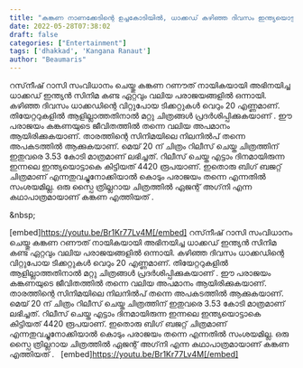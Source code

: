 ```yaml
---
title: "കങ്കണ നാണക്കേടിന്റെ ഉച്ചകോടിയിൽ, ധാക്കഡ് കഴിഞ്ഞ ദിവസം ഇന്ത്യയൊട്ടാകെ വിറ്റുപോയത് 20 ടിക്കറ്റുകൾ"
date: 2022-05-28T07:38:02
draft: false
categories: ["Entertainment"]
tags: ['dhakkad', 'Kangana Ranaut']
author: "Beaumaris"
---
```


റസ്‌നീഷ് റാസി സംവിധാനം ചെയ്തു കങ്കണ റണൗത് നായികയായി അഭിനയിച്ച ധാക്കഡ് ഇന്ത്യൻ സിനിമ കണ്ട ഏറ്റവും വലിയ പരാജയങ്ങളിൽ ഒന്നായി. കഴിഞ്ഞ ദിവസം ധാക്കഡിന്റെ വിറ്റുപോയ ടിക്കറ്റുകൾ വെറും 20 എണ്ണമാണ്. തിയേറ്ററുകളിൽ ആളില്ലാത്തതിനാൽ മറ്റു ചിത്രങ്ങൾ പ്രദർശിപ്പിക്കുകയാണ് . ഈ പരാജയം കങ്കണയുടെ ജീവിതത്തിൽ തന്നെ വലിയ അപമാനം ആയിരിക്കുകയാണ്. താരത്തിന്റെ സിനിമയിലെ നിലനിൽപ് തന്നെ അപകടത്തിൽ ആക്കുകയാണ്. മെയ് 20 ന് ചിത്രം റിലീസ് ചെയ്ത ചിത്രത്തിന് ഇതുവരെ 3.53 കോടി മാത്രമാണ് ലഭിച്ചത്. റിലീസ് ചെയ്ത എട്ടാം ദിനമായിരുന്ന ഇന്നലെ ഇന്ത്യയൊട്ടാകെ കിട്ടിയത് 4420 രൂപയാണ്. ഇതൊരു ബിഗ് ബജറ്റ് ചിത്രമാണ് എന്നതുവച്ചുനോക്കിയാൽ കൊടും പരാജയം തന്നെ എന്നതിൽ സംശയമില്ല. ഒരു സ്പൈ ത്രില്ലറായ ചിത്രത്തിൽ ഏജന്റ് അഗ്‌നി എന്ന കഥാപാത്രമായാണ് കങ്കണ എത്തിയത് .

&amp;nbsp;

[embed]https://youtu.be/Br1Kr77Lv4M[/embed]
റസ്‌നീഷ് റാസി സംവിധാനം ചെയ്തു കങ്കണ റണൗത് നായികയായി അഭിനയിച്ച ധാക്കഡ് ഇന്ത്യൻ സിനിമ കണ്ട ഏറ്റവും വലിയ പരാജയങ്ങളിൽ ഒന്നായി. കഴിഞ്ഞ ദിവസം ധാക്കഡിന്റെ വിറ്റുപോയ ടിക്കറ്റുകൾ വെറും 20 എണ്ണമാണ്. തിയേറ്ററുകളിൽ ആളില്ലാത്തതിനാൽ മറ്റു ചിത്രങ്ങൾ പ്രദർശിപ്പിക്കുകയാണ് . ഈ പരാജയം കങ്കണയുടെ ജീവിതത്തിൽ തന്നെ വലിയ അപമാനം ആയിരിക്കുകയാണ്. താരത്തിന്റെ സിനിമയിലെ നിലനിൽപ് തന്നെ അപകടത്തിൽ ആക്കുകയാണ്. മെയ് 20 ന് ചിത്രം റിലീസ് ചെയ്ത ചിത്രത്തിന് ഇതുവരെ 3.53 കോടി മാത്രമാണ് ലഭിച്ചത്. റിലീസ് ചെയ്ത എട്ടാം ദിനമായിരുന്ന ഇന്നലെ ഇന്ത്യയൊട്ടാകെ കിട്ടിയത് 4420 രൂപയാണ്. ഇതൊരു ബിഗ് ബജറ്റ് ചിത്രമാണ് എന്നതുവച്ചുനോക്കിയാൽ കൊടും പരാജയം തന്നെ എന്നതിൽ സംശയമില്ല. ഒരു സ്പൈ ത്രില്ലറായ ചിത്രത്തിൽ ഏജന്റ് അഗ്‌നി എന്ന കഥാപാത്രമായാണ് കങ്കണ എത്തിയത് . &nbsp; [embed]https://youtu.be/Br1Kr77Lv4M[/embed]
